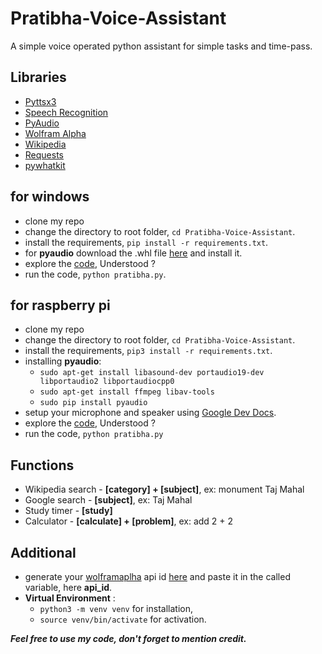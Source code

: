 # Pratibha-Voice-Assistant

A simple voice operated python assistant for simple tasks and time-pass.

## Libraries
* [Pyttsx3](https://pypi.org/project/pyttsx3/)
* [Speech Recognition](https://pypi.org/project/SpeechRecognition/)
* [PyAudio](https://pypi.org/project/PyAudio/)
* [Wolfram Alpha](https://pypi.org/project/wolframalpha/)
* [Wikipedia](https://pypi.org/project/wikipedia/)
* [Requests](https://pypi.org/project/requests/)
* [pywhatkit](https://pypi.org/project/pywhatkit/)

## for windows
* clone my repo
* change the directory to root folder, `cd Pratibha-Voice-Assistant`.
* install the requirements, `pip install -r requirements.txt`.
* for **pyaudio** download the .whl file [here](https://www.lfd.uci.edu/~gohlke/pythonlibs/#pyaudio) and install it.
* explore the [code](https://github.com/itsatulya/Pratibha-Voice-Assistant/blob/d79340004db1be5360e550fdaf26a934b9f425eb/pratibha.py), Understood ?
* run the code, `python pratibha.py`.

## for raspberry pi
* clone my repo
* change the directory to root folder, `cd Pratibha-Voice-Assistant`.
* install the requirements, `pip3 install -r requirements.txt`.
* installing **pyaudio**:
    * `sudo apt-get install libasound-dev portaudio19-dev libportaudio2 libportaudiocpp0`
    * `sudo apt-get install ffmpeg libav-tools`
    * `sudo pip install pyaudio` 
* setup your microphone and speaker using [Google Dev Docs](https://developers.google.com/assistant/sdk/guides/service/python/embed/audio).
* explore the [code](https://github.com/itsatulya/Pratibha-Voice-Assistant/blob/d79340004db1be5360e550fdaf26a934b9f425eb/pratibha.py), Understood ?
* run the code, `python pratibha.py`

## Functions
* Wikipedia search - **[category] + [subject]**, ex: monument Taj Mahal
* Google search - **[subject]**, ex: Taj Mahal
* Study timer - **[study]**
* Calculator - **[calculate] + [problem]**, ex: add 2 + 2

## Additional
* generate your [wolframaplha](https://www.wolframalpha.com/) api id [here](https://account.wolfram.com/login/oauth2/sign-in) and paste it in the called variable, here **api_id**.
* **Virtual Environment** : 
   * `python3 -m venv venv` for installation, 
   * `source venv/bin/activate` for activation.  

***Feel free to use my code, don't forget to mention credit.***
